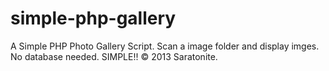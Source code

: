 simple-php-gallery
==================

A Simple PHP Photo Gallery Script. Scan a image folder and display imges. No database needed. SIMPLE!!
&copy; 2013 Saratonite.
